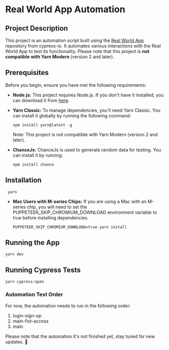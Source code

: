 # Real World App Automation

## Project Description
This project is an automation script built using the [Real World App](https://github.com/cypress-io/cypress-realworld-app/) repository from cypress-io. It automates various interactions with the Real World App to test its functionality. Please note that this project is **not compatible with Yarn Modern** (version 2 and later).

## Prerequisites

Before you begin, ensure you have met the following requirements:

- **Node.js:** This project requires Node.js. If you don't have it installed, you can download it from [here](https://nodejs.org/).

- **Yarn Classic:** To manage dependencies, you'll need Yarn Classic. You can install it globally by running the following command:

    ```shell
    npm install yarn@latest -g
    ```
     Note: This project is not compatible with Yarn Modern (version 2 and later).    

- **ChanceJs:** ChanceJs is used to generate random data for testing. You can install it by running:

    ```shell
    npm install chance
    ```
## Installation

 
   ```shell
    yarn
   ```



- **Mac Users with M-series Chips:** If you are using a Mac with an M-series chip, you will need to set the PUPPETEER_SKIP_CHROMIUM_DOWNLOAD environment variable to true before installing dependencies.

    ```shell
    PUPPETEER_SKIP_CHROMIUM_DOWNLOAD=true yarn install
    ```



## Running the App
   
  ```shell
  yarn dev
  ```
## Running Cypress Tests

  ```
  yarn cypress:open
  ```

### Automation Test Order

For now, the automation needs to run in the following order:

1. login-sign-up
2. main-fist-access
3. main

Please note that the automation it's not finished yet, stay tuned for new updates. 🚀



